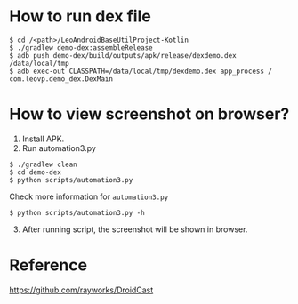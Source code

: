 # How to run dex file

```shell
$ cd /<path>/LeoAndroidBaseUtilProject-Kotlin
$ ./gradlew demo-dex:assembleRelease
$ adb push demo-dex/build/outputs/apk/release/dexdemo.dex /data/local/tmp
$ adb exec-out CLASSPATH=/data/local/tmp/dexdemo.dex app_process / com.leovp.demo_dex.DexMain
```

# How to view screenshot on browser?

1. Install APK.
2. Run automation3.py

```shell
$ ./gradlew clean
$ cd demo-dex
$ python scripts/automation3.py
```

Check more information for `automation3.py`

```shell
$ python scripts/automation3.py -h
```

3. After running script, the screenshot will be shown in browser.

# Reference

https://github.com/rayworks/DroidCast